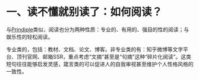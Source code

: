 # 一、读不懂就别读了：如何阅读？

与[Prindiple](https://szy-2.gitbook.io/szynote/)类似，阅读也分为两种性质：专业的、有用的、强目的性的阅读；与娱乐性的轻松阅读。

专业类的，包括：教材、文档、论文、博客。非专业类的有：知乎微博等文字平台、顶刊官网、邮箱SSR，重点考虑“文摘”甚至是“句摘”这种“碎片化阅读”。这类短句往往能够启发灵感，箴言类的可以促进人的自我审视甚至维护个人性格风格的一致性。
